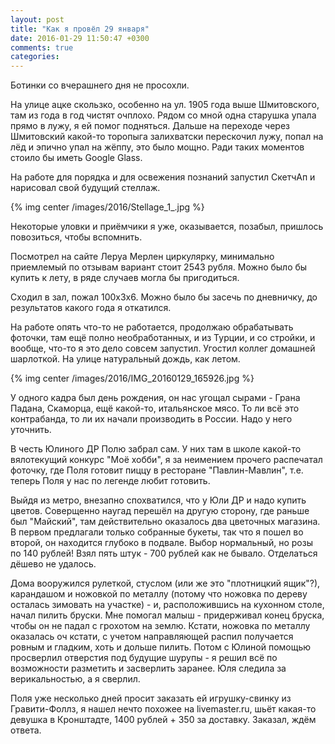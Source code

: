 ```yaml
---
layout: post
title: "Как я провёл 29 января"
date: 2016-01-29 11:50:47 +0300
comments: true
categories: 
---
```

Ботинки со вчерашнего дня не просохли.

На улице ацке скользко, особенно на ул. 1905 года выше Шмитовского, там из года в год чистят очплохо. Рядом со мной одна старушка упала прямо в лужу, я ей помог подняться. Дальше на переходе через Шмитовский какой-то торопыга залихватски перескочил лужу, попал на лёд и эпично упал на жёппу, это было мощно. Ради таких моментов стоило бы иметь Google Glass.

На работе для порядка и для освежения познаний запустил СкетчАп и нарисовал свой будущий стеллаж.
 
{% img center /images/2016/Stellage_1_.jpg %}

Некоторые уловки и приёмчики я уже, оказывается, позабыл, пришлось повозиться, чтобы вспомнить.

Посмотрел на сайте Леруа Мерлен циркулярку, минимально приемлемый по отзывам вариант стоит 2543 рубля. Можно было бы купить к лету, в ряде случаев могла бы пригодиться.

Сходил в зал, пожал 100х3х6. Можно было бы засечь по дневничку, до результатов какого года я откатился.

На работе опять что-то не работается, продолжаю обрабатывать фоточки, там ещё полно необработанных, и из Турции, и со стройки, и вообще, что-то я это дело совсем запустил. Угостил коллег домашней шарлоткой. На улице натуральный дождь, как летом.

{% img center /images/2016/IMG_20160129_165926.jpg %}

У одного кадра был день рождения, он нас угощал сырами - Грана Падана, Скаморца, ещё какой-то, итальянское мясо. То ли всё это контрабанда, то ли их начали производить в России. Надо у него уточнить.

В честь Юлиного ДР Полю забрал сам. У них там в школе какой-то вялотекущий конкурс "Моё хобби", я за неимением прочего распечатал фоточку, где Поля готовит пиццу в ресторане "Павлин-Мавлин", т.е. теперь Поля у нас по легенде любит готовить.

Выйдя из метро, внезапно спохватился, что у Юли ДР и надо купить цветов. Соверщенно наугад перешёл на другую сторону, где раньше был "Майский", там действительно оказалось два цветочных магазина. В первом предлагали только собранные букеты, так что я пошел во второй, он находится глубоко в подвале. Выбор нормальный, но розы по 140 рублей! Взял пять штук - 700 рублей как не бывало. Отделаться дёшево не удалось.

Дома вооружился рулеткой, стуслом (или же это "плотницкий ящик"?), карандашом и ножовкой по металлу (потому что ножовка по дереву осталась зимовать на участке) - и, расположившись на кухонном столе, начал пилить бруски. Мне помогал малыш - придерживал конец бруска, чтобы он не падал с грохотом на землю. Кстати, ножовка по металлу оказалась оч кстати, с учетом направляющей распил получается ровным и гладким, хоть и дольше пилить. Потом с Юлиной помощью просверлил отверстия под будущие шурупы - я решил всё по возможности разметить и засверлить заранее. Юля следила за верикальностью, а я сверлил.  

Поля уже несколько дней просит заказать ей игрушку-свинку из Гравити-Фоллз, я нашел нечто похожее на livemaster.ru, шьёт какая-то девушка в Кронштадте, 1400 рублей + 350 за доставку. Заказал, ждём ответа.